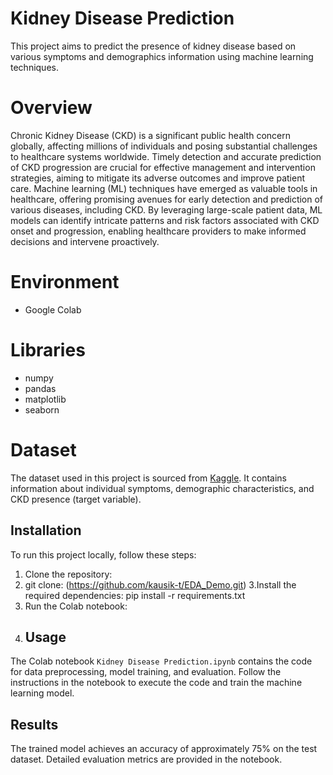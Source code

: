# Kidney Disease Prediction

This project aims to predict the presence of kidney disease based on various symptoms and demographics information using machine learning techniques.

# Overview 

Chronic Kidney Disease (CKD) is a significant public health concern globally, affecting millions of individuals and posing substantial challenges to healthcare systems worldwide. Timely detection and accurate prediction of CKD progression are crucial for effective management and intervention strategies, aiming to mitigate its adverse outcomes and improve patient care.
Machine learning (ML) techniques have emerged as valuable tools in healthcare, offering promising avenues for early detection and prediction of various diseases, including CKD. By leveraging large-scale patient data, ML models can identify intricate patterns and risk factors associated with CKD onset and progression, enabling healthcare providers to make informed decisions and intervene proactively.


# Environment

- Google Colab

# Libraries

- numpy
- pandas
- matplotlib
- seaborn


# Dataset

The dataset used in this project is sourced from [Kaggle](https://www.kaggle.com/datasets/akshayksingh/kidney-disease-dataset/data/input?select=processed-data.csv). It contains information about individual symptoms, demographic characteristics, and CKD presence (target variable).

## Installation

To run this project locally, follow these steps:

1. Clone the repository:
2. git clone: (https://github.com/kausik-t/EDA_Demo.git)
3.Install the required dependencies:
pip install -r requirements.txt
4. Run the Colab notebook:
5. ## Usage

The Colab notebook `Kidney Disease Prediction.ipynb` contains the code for data preprocessing, model training, and evaluation. Follow the instructions in the notebook to execute the code and train the machine learning model.

## Results

The trained model achieves an accuracy of approximately 75% on the test dataset. Detailed evaluation metrics are provided in the notebook.

